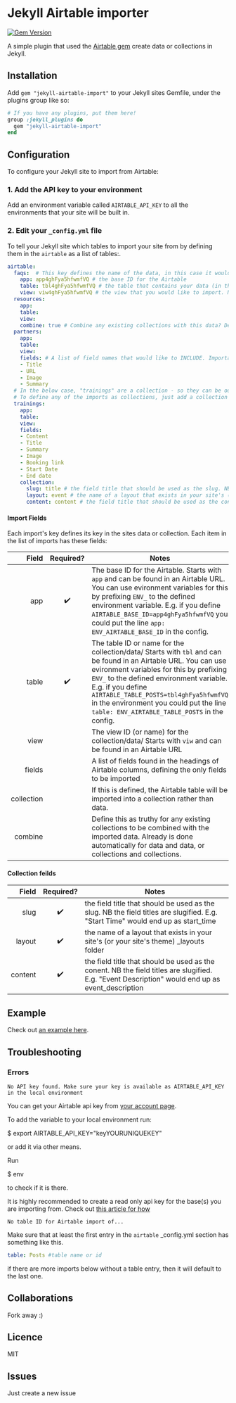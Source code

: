 # Jekyll Airtable importer

[![Gem Version](https://badge.fury.io/rb/jekyll-airtable-import.svg)](https://badge.fury.io/rb/jekyll-airtable-import)

A simple plugin that used the [Airtable gem](https://rubygems.org/gems/airtable)
create data or collections in Jekyll.

## Installation

Add `gem "jekyll-airtable-import"` to your Jekyll sites Gemfile, under the
plugins group like so:

```ruby
# If you have any plugins, put them here!
group :jekyll_plugins do
  gem "jekyll-airtable-import"
end
```

## Configuration

To configure your Jekyll site to import from Airtable:

### 1. Add the API key to your environment

Add an environment variable called `AIRTABLE_API_KEY` to all the environments that
your site will be built in.

### 2. Edit your `_config.yml` file

To tell your Jekyll site which tables to import your site from by defining them
in the `airtable` as a list of tables:.


```yaml
airtable:
  faqs:  # This key defines the name of the data, in this case it would be available under site.data.faqs
    app: app4ghFya5hfwmfVQ # the base ID for the Airtable
    table: tbl4ghFya5hfwmfVQ # the table that contains your data (in this case faq). Can also be the table name
    view: viw4ghFya5hfwmfVQ # the view that you would like to import. NB this will include hidden fields in the view, but only include records in that view.
  resources:
    app:
    table:
    view:
    combine: true # Combine any existing collections with this data? Defaults to false
  partners:
    app:
    table:
    view:
    fields: # A list of field names that would like to INCLUDE. Important as views do not filter out hidden fields
    - Title
    - URL
    - Image
    - Summary
  # In the below case, "trainings" are a collection - so they can be output as pages etc.
  # To define any of the imports as collections, just add a collection hash
  trainings:
    app:
    table:
    view:
    fields:
    - Content
    - Title
    - Summary
    - Image
    - Booking link
    - Start Date
    - End date
    collection:
      slug: title # the field title that should be used as the slug. NB the field titles are slugified. E.g. "Start Time" would end up as start_time
      layout: event # the name of a layout that exists in your site's (or your site's theme) _layouts folder
      content: content # the field title that should be used as the conent. NB the field titles are slugified. E.g. "Event Description" would end up as event_description
```

#### Import Fields

Each import's key defines its key in the sites data or collection. Each item in the list of imports has these fields:

| Field | Required? | Notes |
| ----: | :-------: |---|
| app | :heavy_check_mark: | The base ID for the Airtable. Starts with `app` and can be found in an Airtable URL. You can use evironment variables for this by prefixing `ENV_` to the defined environment variable. E.g. if you define  `AIRTABLE_BASE_ID=app4ghFya5hfwmfVQ` you could put the line `app: ENV_AIRTABLE_BASE_ID` in the config. |
| table | :heavy_check_mark: | The table ID or name for the collection/data/  Starts with `tbl` and can be found in an Airtable URL. You can use evironment variables for this by prefixing `ENV_` to the defined environment variable. E.g. if you define  `AIRTABLE_TABLE_POSTS=tbl4ghFya5hfwmfVQ` in the environment you could put the line `table: ENV_AIRTABLE_TABLE_POSTS` in the config. |
| view |  | The view ID  (or name) for the collection/data/  Starts with `viw` and can be found in an Airtable URL |
| fields | | A list of fields found in the headings of Airtable columns, defining the only fields to be imported |
| collection | | If this is defined, the Airtable table will be imported into a collection rather than data. |
| combine | | Define this as truthy for any existing collections to be combined with the imported data. Already is done automatically for data and data, or collections and collections. |


#### Collection feilds

| Field | Required? | Notes |
| ----: | :---------: |---|
| slug | :heavy_check_mark: | the field title that should be used as the slug. NB the field titles are slugified. E.g. "Start Time" would end up as start_time |
| layout | :heavy_check_mark: | the name of a layout that exists in your site's (or your site's theme) _layouts folder |
| content | :heavy_check_mark: | the field title that should be used as the conent. NB the field titles are slugified. E.g. "Event Description" would end up as event_description |

## Example

Check out [an example here](https://doa.netlify.app/readme/).

## Troubleshooting

### Errors

`No API key found. Make sure your key is available as AIRTABLE_API_KEY in the local environment`

You can get your Airtable api key from [your account page](https://airtable.com/account).

To add the variable to your local environment run:

  $ export AIRTABLE_API_KEY="keyYOURUNIQUEKEY"

or add it via other means.

Run

  $ env

to check if it is there.

It is highly recommended to create a read only api key for the base(s) you are importing from.
Check out [this article for how](https://support.airtable.com/hc/en-us/articles/360056249614-Creating-a-read-only-API-key)

`No table ID for Airtable import of...`

Make sure that at least the first entry in the `airtable` _config.yml section
has something like this.

```yaml
table: Posts #table name or id
```

if there are more imports below without a table entry, then it will default to
the last one.

## Collaborations

Fork away :)

## Licence

MIT

## Issues

Just create a new issue
